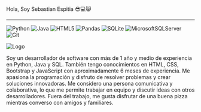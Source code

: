 Hola, Soy Sebastian Espitia :sunglasses::computer::smile_cat:
***
![Python](https://img.shields.io/badge/python-3670A0?style=for-the-badge&logo=python&logoColor=ffdd54)	![Java](https://img.shields.io/badge/java-%23ED8B00.svg?style=for-the-badge&logo=java&logoColor=white) ![HTML5](https://img.shields.io/badge/html5-%23E34F26.svg?style=for-the-badge&logo=html5&logoColor=white) ![Pandas](https://img.shields.io/badge/pandas-%23150458.svg?style=for-the-badge&logo=pandas&logoColor=white)	![SQLite](https://img.shields.io/badge/sqlite-%2307405e.svg?style=for-the-badge&logo=sqlite&logoColor=white)	![MicrosoftSQLServer](https://img.shields.io/badge/Microsoft%20SQL%20Server-CC2927?style=for-the-badge&logo=microsoft%20sql%20server&logoColor=white) ![Git](https://img.shields.io/badge/git-%23F05033.svg?style=for-the-badge&logo=git&logoColor=white)

![Logo](https://firebasestorage.googleapis.com/v0/b/portafolioses.appspot.com/o/portada.png?alt=media&token=6c8a48ce-d63c-4068-af21-bbb5d3177d64)

Soy un desarrollador de software con más de 1 año y medio de experiencia en Python, Java y SQL. También tengo conocimientos en HTML, CSS, Bootstrap y JavaScript con aproximadamente 6 meses de experiencia. Me apasiona la programación y disfruto de resolver problemas y crear soluciones innovadoras. Me considero una persona comunicativa y colaborativa, lo que me permite trabajar en equipo y discutir ideas con otros desarrolladores. Fuera del trabajo, me gusta disfrutar de una buena pizza mientras converso con amigos y familiares.
